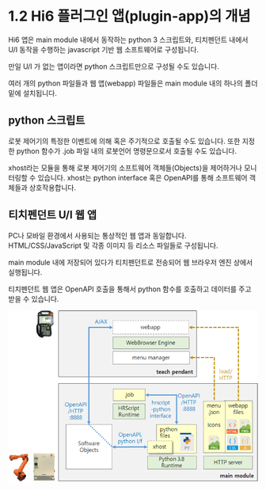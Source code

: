 # 1.2 Hi6 플러그인 앱(plugin-app)의 개념
Hi6 앱은 main module 내에서 동작하는 python 3 스크립트와, 티치펜던트 내에서 U/I 동작을 수행하는 javascript 기반 웹 소프트웨어로 구성됩니다.

만일 U/I 가 없는 앱이라면 python 스크립트만으로 구성될 수도 있습니다.

여러 개의 python 파일들과 웹 앱(webapp) 파일들은 main module 내의 하나의 폴더 밑에 설치됩니다.

## python 스크립트
로봇 제어기의 특정한 이벤트에 의해 혹은 주기적으로 호출될 수도 있습니다. 또한 지정한 python 함수가 .job 파일 내의 로봇언어 명령문으로서 호출될 수도 있습니다.

xhost라는 모듈을 통해 로봇 제어기의 소프트웨어 객체들(Objects)을 제어하거나 모니터링할 수 있습니다. xhost는 python interface 혹은 OpenAPI를 통해 소프트웨어 객체들과 상호작용합니다.

## 티치펜던트 U/I 웹 앱
PC나 모바일 환경에서 사용되는 통상적인 웹 앱과 동일합니다. HTML/CSS/JavaScript 및 각종 이미지 등 리소스 파일들로 구성됩니다.

main module 내에 저장되어 있다가 티치펜던트로 전송되어 웹 브라우저 엔진 상에서 실행됩니다.

티치펜던트 웹 앱은 OpenAPI 호출을 통해서 python 함수를 호출하고 데이터를 주고 받을 수 있습니다.

![](../_assets/image_1.png)